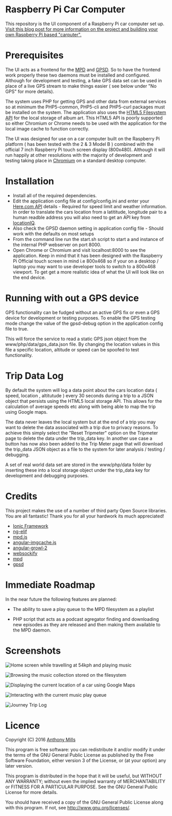 # Raspberry Pi Car Computer 

This repository is the UI component of a Raspberry Pi car computer set up. [Visit this blog post for more information on the project and building your own Raspberry Pi based "carputer".](https://www.development-cycle.com/2016/02/building-a-raspberry-pi-car-computer/)

# Prerequisites
The UI acts as a frontend for the [MPD](http://www.musicpd.org/) and [GPSD](http://www.catb.org/gpsd/). So to have the frontend work properly these two daemons must be installed and configured. Although for development and testing, a fake GPS data set can be used in place of a live GPS stream to make things easier ( see below under "No GPS" for more details). 

The system uses PHP for getting GPS and other data from external services so at minimum the PHP5-common, PHP5-cli and PHP5-curl packages must be installed on the system. The application also uses the [HTML5 Filesystem API](http://www.html5rocks.com/en/tutorials/file/filesystem/) for the local storage of album art. This HTML5 API is poorly supported so either Chromium or Chrome needs to be used with the application for the local image cache to function correctly.

The UI was designed for use on a car computer built on the Raspberry Pi platform ( has been tested with the 2 & 3 Model B ) combined with the official 7 inch Raspberry Pi touch screen display (800x480). Although it will run happily at other resolutions with the majority of development and testing taking place in [Chromium](https://www.chromium.org/Home) on a standard desktop computer.

# Installation

* Install all of the required dependencies.
* Edit the application config file at config/config.ini and enter your [Here.com API](https://developer.here.com/plans/api/consumer-mapping) details - Required for speed limit and weather information. In order to translate the cars location from a latititude, longitude pair to a human readble address you will also need to get an API key from [locationIQ](http://locationiq.org/).
* Also check the GPSD daemon setting in application config file - Should work with the defaults on most setups
* From the command line run the start.sh script to start a and instance of the internal PHP webserver on port 8000.
* Open Chrome or Chromium and visit localhost:8000 to see the application. Keep in mind that it has been designed with the Raspberry Pi Official touch screen in mind i.e 800x468 so if your on a desktop / laptop you may want to use developer tools to switch to a 800x468 viewport. To get get a more realistic idea of what the UI will look like on the end device.

# Running with out a GPS device

GPS functionality can be fudged without an active GPS fix or even a GPS device for development or testing purposes. To enable the GPS testing mode change the value of the gpsd-debug option in the application config file to true. 

This will force the service to read a static GPS json object from the www/php/data/gps_data.json file. By changing the location values in this file a specific location, altitude or speed can be spoofed to test functionality.

# Trip Data Log

By default the system will log a data point about the cars location data ( speed, location , altitutude ) every 30 seconds during a trip to a JSON object that persists using the HTML5 local storage API. This allows for the calculation of average speeds etc along with being able to map the trip using Google maps.

The data never leaves the local system but at the end of a trip you may want to delete the data associated with a trip due to privacy reasons. To achieve this simply select the "Reset Tripmeter" option on the Tripmeter page to delete the data under the trip_data key. In another use case a button has now also been added to the Trip Meter page that will download the trip_data JSON object as a file to the system for later analysis / testing / debugging.

A set of real world data set are stored in the www/php/data folder by inserting these into a local storage object under the trip_data key for development and debugging purposes.

# Credits

This project makes the use of a number of third party Open Source libraries. You are all fantastic! Thank you for all your hardwork its much appreciated!

* [Ionic Framework](https://github.com/driftyco/ionic)
* [ng-elif](https://github.com/zachsnow/ng-elif)
* [mpd.js](https://github.com/bobboau/MPD.js)
* [angular-imgcache.js](https://github.com/jBenes/angular-imgcache.js)
* [angular-growl-2](https://github.com/JanStevens/angular-growl-2)
* [websockify](https://github.com/kanaka/websockify)
* [mpd](http://www.musicpd.org/)
* [gpsd](http://www.catb.org/gpsd/)

# Immediate Roadmap

In the near future the following features are planned:

* The ability to save a play queue to the MPD filesystem as a playlist

* PHP script that acts as a podcast agregator finding and downloading new episodes as they are released and then making them available to the MPD daemon.

# Screenshots

![Home screen while travelling at 54kph and playing music](/screenshots/home_screen_playing.png?raw=true "Home Screen")

![Browsing the music collection stored on the filesystem](/screenshots/music_files.png?raw=true "Music Files")

![Displaying the current location of a car using Google Maps](/screenshots/car_location.png?raw=true "Car location")

![Interacting with the current music play queue](/screenshots/play_queue.png?raw=true "Play Queue")

![Journey Trip Log](/screenshots/trip_log.png?raw=true "Trip Log")

# Licence

Copyright (C) 2016 [Anthony Mills](http://www.anthony-mills.com)

This program is free software: you can redistribute it and/or modify
it under the terms of the GNU General Public License as published by
the Free Software Foundation, either version 3 of the License, or
(at your option) any later version.

This program is distributed in the hope that it will be useful,
but WITHOUT ANY WARRANTY; without even the implied warranty of
MERCHANTABILITY or FITNESS FOR A PARTICULAR PURPOSE.  See the
GNU General Public License for more details.

You should have received a copy of the GNU General Public License
along with this program.  If not, see <http://www.gnu.org/licenses/>.